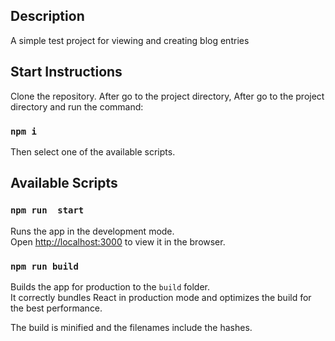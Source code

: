 

## Description

A simple test project for viewing and creating blog entries

## Start Instructions
Сlone the repository. 
After go to the project directory, 
After go to the project directory and run the command:
### `npm i` 
Then select one of the available scripts.

## Available Scripts

### `npm run  start` 

Runs the app in the development mode.<br />
Open [http://localhost:3000](http://localhost:3000) to view it in the browser.

### `npm run build`

Builds the app for production to the `build` folder.<br />
It correctly bundles React in production mode and optimizes the build for the best performance.

The build is minified and the filenames include the hashes.<br /> 






